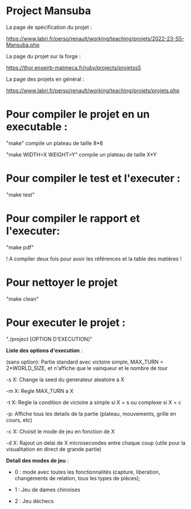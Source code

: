 # Project Mansuba

La page de spécification du projet :

<https://www.labri.fr/perso/renault/working/teaching/projets/2022-23-S5-Mansuba.php>

La page du projet sur la forge :

https://thor.enseirb-matmeca.fr/ruby/projects/projetss5

La page des projets en général :

<https://www.labri.fr/perso/renault/working/teaching/projets/projets.php>

# Pour compiler le projet en un executable :

"make" compile un plateau de taille 8*8

"make WIDTH=X WEIGHT=Y" compile un plateau de taille X*Y

# Pour compiler le test et l'executer :

"make test"

# Pour compiler le rapport et l'executer:

"make pdf"

! A compiler deux fois pour avoir les références et la table des matières !

# Pour nettoyer le projet

"make clean"

# Pour executer le projet :

"./project [OPTION D'EXECUTION]"

**Liste des options d'execution** :

(sans option): Partie standard avec victoire simple, MAX_TURN = 2*WORLD_SIZE, et n'affiche que le vainqueur et le nombre de tour

-s X: Change la seed du generateur aleatoire a X

-m X: Regle MAX_TURN a X

-t X: Regle la condition de victoire a simple si X = s ou complexe si X = c

-p: Affiche tous les details de la partie (plateau, mouvements, grille en cours, etc)

-c X: Choisit le mode de jeu en fonction de X

-d X: Rajout un delai de X microsecondes entre chaque coup (utile pour la visualitation en direct de grande partie)

**Detail des modes de jeu** :

- 0 : mode avec toutes les fonctionnalités (capture, liberation, changements de relation, tous les types de pièces);

- 1 : Jeu de dames chinoises

- 2 : Jeu déchecs

